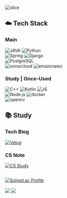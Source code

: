 ![slice](https://capsule-render.vercel.app/api?type=slice&color=auto&height=200&text=Minhyuk&fontAlign=70&rotate=13&fontAlignY=25&desc=UserFriendly%20Developer&descAlign=70.&descAlignY=44)


<h2> ☁️ Tech Stack </h2>
<div>
  <h3>Main</h3>
  <img alt="JAVA" src="https://img.shields.io/badge/JAVA-007396?style=flat-square&logo=JAVA&logoColor=white"/>
  <img alt="Python" src="https://img.shields.io/badge/Python-3776AB?style=flat-square&logo=Python&logoColor=white"/>
  <br/>
  <img alt="Spring" src="https://img.shields.io/badge/Spring-6DB33F?style=flat-square&logo=Spring&logoColor=white"/>
  <img alt="Django" src="https://img.shields.io/badge/-Django-43853d?style=flat-square&logo=Django&logoColor=white"/>
  <br>
  <img alt="PostgreSQL" src="https://img.shields.io/badge/-PostgreSQL-4479A1?style=flat-square&logo=PostgreSQL&logoColor=white"/>
  <br>
<img alt="sonarcloud" src="https://img.shields.io/badge/-NaverCloud-03C75A?style=flat-square&logo=sonarcloud&logoColor=white"/>
<img alt="amazonaws" src="https://img.shields.io/badge/-AWS-FF9900?style=flat-square&logo=amazonaws&logoColor=white"/>

<div/>
	<h3>Study | Once-Used</h3>
  <img alt="C++" src="https://img.shields.io/badge/C++-00599C?style=flat-square&logo=cplusplus&logoColor=white"/>
  <img alt="Kotlin" src="https://img.shields.io/badge/Kotlin-7F52FF?style=flat-square&logo=kotlin&logoColor=white"/>
  <img alt="JS" src="https://img.shields.io/badge/JS-F7DF1E?style=flat-square&logo=javascript&logoColor=white"/>
  <br/>
  <img alt="Node.js" src="https://img.shields.io/badge/-Node.js-339933?style=flat-square&logo=Node.js&logoColor=white"/>
  <img alt="docker" src="https://img.shields.io/badge/-docker-2496ED?style=flat-square&logo=docker&logoColor=white"/>
  <br/>
  <img alt="opencv" src="https://img.shields.io/badge/-opencv-5C3EE8?style=flat-square&logo=opencv&logoColor=white"/>


<h2> 📚 Study </h2>
<h3>Tech Blog</h3>
<a href="https://velog.io/@manx">
  <img alt="Velog" src="https://img.shields.io/badge/velog-%20C997.svg?&style=for-the-badge&logo=Velog&logoColor=white"/>
</a>
    
<h3>CS Note</h3>
<a href="https://www.notion.so/minxhvk/296d3c6bf2e047d98ea867f9ae1380dd?v=a11bbd8539174f9eaa9a08ceeadbaf01&pvs=4">
  <img alt="CS Study" src="https://img.shields.io/badge/notion-000000.svg?&style=for-the-badge&logo=notion&logoColor=white"/>
</a>
<br/><br/>
  
[![Solved.ac Profile](http://mazassumnida.wtf/api/v2/generate_badge?boj=jcs5650)](https://solved.ac/jcs5650/)
<br/><br/>
<img src="https://github-readme-stats.vercel.app/api?username=Minxhvk&show_icons=true">
<img src="https://github-readme-stats.vercel.app/api/top-langs/?username=Minxhvk&layout=compact"><br><br>

